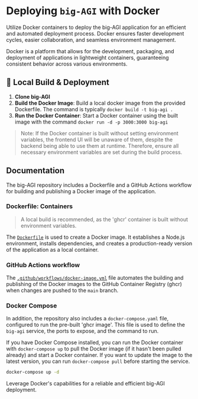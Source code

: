 # Deploying `big-AGI` with Docker

Utilize Docker containers to deploy the big-AGI application for an efficient and automated deployment process.
Docker ensures faster development cycles, easier collaboration, and seamless environment management.

Docker is a platform that allows for the development, packaging, and deployment of applications in lightweight
containers, guaranteeing consistent behavior across various environments.

## 🔧 Local Build & Deployment

1. **Clone big-AGI**
2. **Build the Docker Image**: Build a local docker image from the provided Dockerfile. The command is typically `docker build -t big-agi .`
3. **Run the Docker Container**: Start a Docker container using the built image with the command `docker run -d -p 3000:3000 big-agi`

> Note: If the Docker container is built without setting environment variables,
> the frontend UI will be unaware of them, despite the backend being able to use them at runtime.
> Therefore, ensure all necessary environment variables are set during the build process.

## Documentation

The big-AGI repository includes a Dockerfile and a GitHub Actions workflow for building and publishing a
Docker image of the application.

### Dockerfile: Containers

> A local build is recommended, as the 'ghcr' container is built without environment variables.

The [`Dockerfile`](../Dockerfile) is used to create a Docker image. It establishes a Node.js environment,
installs dependencies, and creates a production-ready version of the application as a local container.

### GitHub Actions workflow

The [`.github/workflows/docker-image.yml`](../.github/workflows/docker-image.yml) file automates the
building and publishing of the Docker images to the GitHub Container Registry (ghcr) when changes are
pushed to the `main` branch.

### Docker Compose

In addition, the repository also includes a `docker-compose.yaml` file, configured to run the pre-built
'ghcr image'. This file is used to define the `big-agi` service, the ports to expose, and the command to run.

If you have Docker Compose installed, you can run the Docker container with `docker-compose up`
to pull the Docker image (if it hasn't been pulled already) and start a Docker container. If you want to
update the image to the latest version, you can run `docker-compose pull` before starting the service.

```bash
docker-compose up -d
```

Leverage Docker's capabilities for a reliable and efficient big-AGI deployment.